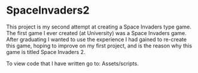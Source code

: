 # SpaceInvaders2
This project is my second attempt at creating a Space Invaders type game. The first game I ever created (at University) was a 
Space Invaders game. After graduating I wanted to use the experience I had gained to re-create this game, hoping to improve on 
my first project, and is the reason why this game is titled Space Invaders 2.

To view code that I have written go to: Assets/scripts.
